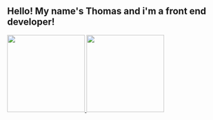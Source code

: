 ## Hello! My name's Thomas and i'm a front end developer!

<div>
  <a href="https://github.com/thomasluizon">
  <img height="180em" src="https://github-readme-stats.vercel.app/api?username=thomasluizon&count_private=true&show_icons=true&theme=dracula&include_all_commits=true"/>
  <img height="180em" src="https://github-readme-stats.vercel.app/api/top-langs/?username=thomasluizon&layout-compact&langs_count=16&theme=dracula"/>
</div>

